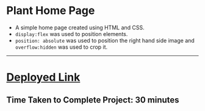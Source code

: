 # Plant Home Page

- A simple home page created using HTML and CSS.
- `display:flex` was used to position elements.
- `position: absolute` was used to position the right hand side image and `overflow:hidden` was used to crop it.

***
# [Deployed Link](https://saurabh-plant-care-home-page.netlify.app/)
## Time Taken to Complete Project: **30 minutes**